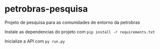 # petrobras-pesquisa
Projeto de pesquisa para as comunidades de entorno da petrobras

Instale as dependencias do projeto com ``pip install -r requirements.txt``

Inicialize a API com ``py run.py``
